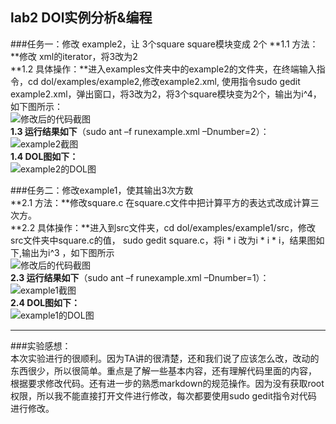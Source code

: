 ## lab2  DOl实例分析&编程

###任务一：修改 example2，让 3个square square模块变成 2个
**1.1 方法：**修改 xml的iterator，将3改为2  
**1.2 具体操作：**进入examples文件夹中的example2的文件夹，在终端输入指令，cd dol/examples/example2,修改example2.xml,
使用指令sudo gedit example2.xml，弹出窗口，将3改为2，将3个square模块变为2个，输出为i^4，如下图所示：  
![修改后的代码截图](https://ooo.0o0.ooo/2016/11/01/58186d2c1900c.jpg)  
**1.3 运行结果如下**（sudo ant –f runexample.xml –Dnumber=2）：     
![example2截图](https://ooo.0o0.ooo/2016/11/01/58186dbd19a23.png)  
**1.4 DOL图如下：**  
![example2的DOL图](https://ooo.0o0.ooo/2016/11/01/58186e50658df.png)  
  
  
###任务二：修改example1，使其输出3次方数  
**2.1 方法：**修改square.c 在square.c文件中把计算平方的表达式改成计算三次方。  
**2.2 具体操作：**进入到src文件夹，cd dol/examples/example1/src，修改src文件夹中square.c的值，
sudo gedit square.c，将i * i 改为i * i * i，结果图如下,输出为i^3 ，如下图所示  
![修改后的代码截图](https://ooo.0o0.ooo/2016/11/01/58186fbd84c81.png)  
**2.3 运行结果如下**（sudo ant –f runexample.xml –Dnumber=1）：  
![example1截图](https://ooo.0o0.ooo/2016/11/01/58186fbd8012f.png)  
**2.4 DOL图如下：**  
![example1的DOL图](https://ooo.0o0.ooo/2016/11/01/58186fbd72bb6.png)
***
###实验感想：  
本次实验进行的很顺利。因为TA讲的很清楚，还和我们说了应该怎么改，改动的东西很少，所以很简单。重点是了解一些基本内容，还有理解代码里面的内容，
根据要求修改代码。还有进一步的熟悉markdown的规范操作。因为没有获取root权限，所以我不能直接打开文件进行修改，每次都要使用sudo gedit指令对代码
进行修改。

